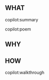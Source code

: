 ## WHAT

copilot:summary

copilot:poem


## WHY

<!-- author to complete -->


## HOW

copilot:walkthrough
